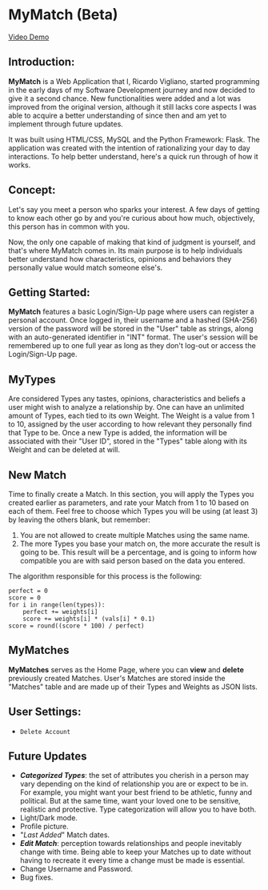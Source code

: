 # MyMatch (Beta)

[Video Demo](https://youtu.be/rnXpGqrKWYI)

## Introduction:

**MyMatch** is a Web Application that I, Ricardo Vigliano, started programming in the early days of my Software Development journey and now decided to give it a second chance. New functionalities were added and a lot was improved from the original version, although it still lacks core aspects I was able to acquire a better understanding of since then and am yet to implement through future updates. 

It was built using HTML/CSS, MySQL and the Python Framework: Flask. The application was created with the intention of rationalizing your day to day interactions. To help better understand, here's a quick run through of how it works.

## Concept:

Let's say you meet a person who sparks your interest. A few days of getting to know each other go by and you're curious about how much, objectively, this person has in common with you. 

Now, the only one capable of making that kind of judgment is yourself, and that's where MyMatch comes in. Its main purpose is to help individuals better understand how characteristics, opinions and behaviors they personally value would match someone else's.

## Getting Started:

**MyMatch** features a basic Login/Sign-Up page where users can register a personal account. Once logged in, their username and a hashed (SHA-256) version of the password will be stored in the "User" table as strings, along with an auto-generated identifier in "INT" format. The user's session will be remembered up to one full year as long as they don't log-out or access the Login/Sign-Up page.

## MyTypes

Are considered Types any tastes, opinions, characteristics and beliefs a user might wish to analyze a relationship by. One can have an unlimited amount of Types, each tied to its own Weight. The Weight is a value from 1 to 10, assigned by the user according to how relevant they personally find that Type to be. Once a new Type is added, the information will be associated with their "User ID", stored in the "Types" table along with its Weight and can be deleted at will.

## New Match

Time to finally create a Match. In this section, you will apply the Types you created earlier as parameters, and rate your Match from 1 to 10 based on each of them. Feel free to choose which Types you will be using (at least 3) by leaving the others blank, but remember: 

1. You are not allowed to create multiple Matches using the same name. 
2. The more Types you base your match on, the more accurate the result is going to be. This result will be a percentage, and is going to inform how compatible you are with said person based on the data you entered.

The algorithm responsible for this process is the following:

```
perfect = 0
score = 0
for i in range(len(types)):
    perfect += weights[i]
    score += weights[i] * (vals[i] * 0.1)
score = round((score * 100) / perfect)
```

## MyMatches

**MyMatches** serves as the Home Page, where you can **view** and **delete** previously created Matches. User's Matches are stored inside the "Matches" table and are made up of their Types and Weights as JSON lists.

## User Settings:

- ```Delete Account```

## Future Updates

- **_Categorized Types_**: the set of attributes you cherish in a person may vary depending on the kind of relationship you are or expect to be in. For example, you might want your best friend to be athletic, funny and political. But at the same time, want your loved one to be sensitive, realistic and protective. Type categorization will allow you to have both.
- Light/Dark mode.
- Profile picture.
- "_Last Added_" Match dates.
- _**Edit Match**_: perception towards relationships and people inevitably change with time. Being able to keep your Matches up to date without having to recreate it every time a change must be made is essential. 
- Change Username and Password.
- Bug fixes.

